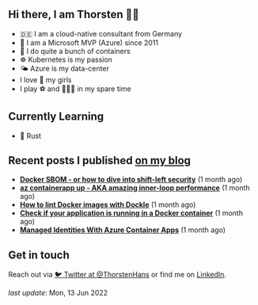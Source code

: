## Hi there, I am Thorsten 👋🏼

- 🇩🇪 I am a cloud-native consultant from Germany
- 🔷 I am a Microsoft MVP (Azure) since 2011
- 🐳 I do quite a bunch of containers
- ☸️ Kubernetes is my passion
- 🌤 Azure is my data-center
- I love 💞 my girls
- I play ⚽️ and 🏃🏻‍♂️ in my spare time

## Currently Learning

- 🦀 Rust

## Recent posts I published [on my blog](https://thorsten-hans.com)

- **[Docker SBOM - or how to dive into shift-left security](https://www.thorsten-hans.com/docker-sbom-dive-into-shift-left-security/)** (1 month ago)
- **[az containerapp up - AKA amazing inner-loop performance](https://www.thorsten-hans.com/az-containerapp-aka-amazing-loop-performance/)** (1 month ago)
- **[How to lint Docker images with Dockle](https://www.thorsten-hans.com/lint-docker-images-with-dockle/)** (1 month ago)
- **[Check if your application is running in a Docker container](https://www.thorsten-hans.com/check-if-application-is-running-in-docker-container/)** (1 month ago)
- **[Managed Identities With Azure Container Apps](https://www.thorsten-hans.com/managed-identities-with-azure-container-apps/)** (1 month ago)

## Get in touch

Reach out via [🐦 Twitter at @ThorstenHans](https://twitter.com/ThorstenHans) or find me on [LinkedIn](https://linkedin.com/in/ThorstenHans).

_last update_: Mon, 13 Jun 2022
